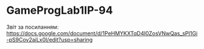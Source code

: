 # GameProgLab1IP-94
Звіт за посиланням: https://docs.google.com/document/d/1PeHMYKXTqD4I0ZosVNwQas_sPI1Gi-pS9Cov2aiLx0I/edit?usp=sharing

